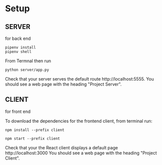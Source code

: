# Setup 

## SERVER
for back end 

```
pipenv install
pipenv shell
```
From Termnal then run
```
python server/app.py
```
Check that your server serves the default route http://localhost:5555. You should see a web page with the heading "Project Server".

##  CLIENT
for front end 

To download the dependencies for the frontend client, from terminal run:
```
npm install --prefix client
```
```
npm start --prefix client
```

Check that your the React client displays a default page http://localhost:3000
You should see a web page with the heading "Project Client".
